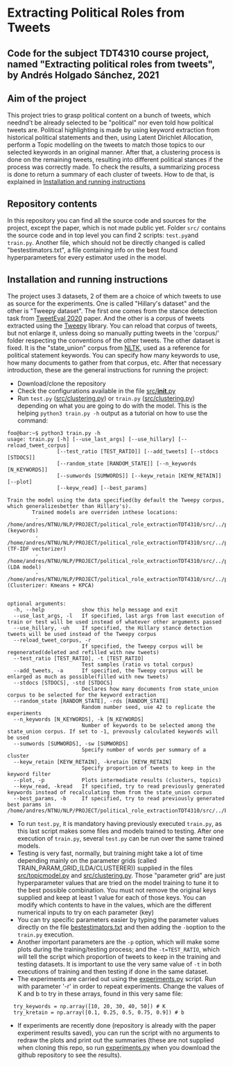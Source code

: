 # Extracting Political Roles from Tweets
Code for the subject TDT4310 course project, named "Extracting political roles from tweets", by Andrés Holgado Sánchez, 2021
--------
## Aim of the project
This project tries to grasp political content on a bunch of tweets, which neednd't be already selected to be "political" nor even told how political tweets are. Political highlighting is made by using keyword extraction from historical political statements and then, using Latent Dirichlet Allocation, perform a Topic modelling on the tweets to match those topics to our selected keywords in an original manner. After that, a clustering process is done on the remaining tweets, resulting into different political stances if the process was correctly made. To check the results, a summarizing process is done to return a summary of each cluster of tweets. How to de that, is explained in [Installation and running instructions](installation-and-running-instructions)
## Repository contents

In this repository you can find all the source code and sources for the project, except the paper, which is not made public yet.
Folder `src/` contains the source code and in top level you can find 2 scripts: `test.py`and `train.py`. Another file, which should not be directly changed is called "bestestimators.txt", a file containing info on the best found hyperparameters for every estimator used in the model.
## Installation and running instructions
The project uses 3 datasets, 2 of them are a choice of which tweets to use as source for the experiments. One is called "Hillary's dataset" and the other is "Tweepy dataset". The first one comes from the stance detection task from [TweetEval 2020](https://github.com/cardiffnlp/tweeteval) paper. And the other is a corpus of tweets extracted using the [Tweepy](https://www.tweepy.org/) library. You can reload that corpus of tweets, but not enlarge it, unless doing so manually putting tweets in the 'corpus/' folder respecting the conventions of the other tweets.
The other dataset is fixed. It is the "state_union" corpus from [NLTK](https://www.nltk.org/), used as a reference for political statement keywords. You can specify how many keywords to use, how many documents to gather from that corpus, etc.
After that necessary introduction, these are the general instructions for running the project:
- Download/clone the repository
- Check the configurations available in the file [src/__init__.py](https://github.com/andresh26-uam/political_role_extractionTDT4310/tree/main/src/__init__.py)
- Run `test.py` ([src/clustering.py](https://github.com/andresh26-uam/political_role_extractionTDT4310/tree/main/train.py)) or `train.py` ([src/clustering.py](https://github.com/andresh26-uam/political_role_extractionTDT4310/tree/main/test.py)) depending on what you are going to do with the model. This is the helping `python3 train.py -h` output as a tutorial on how to use the command:
```console
foo@bar:~$ python3 train.py -h
usage: train.py [-h] [--use_last_args] [--use_hillary] [--reload_tweet_corpus]
                [--test_ratio [TEST_RATIO]] [--add_tweets] [--stdocs [STDOCS]]
                [--random_state [RANDOM_STATE]] [--n_keywords [N_KEYWORDS]]
                [--sumwords [SUMWORDS]] [--keyw_retain [KEYW_RETAIN]] [--plot]
                [--keyw_read] [--best_params]

Train the model using the data specified(by default the Tweepy corpus, which generalizesbetter than Hillary's).
        Trained models are overriden inthese locations:
         - /home/andres/NTNU/NLP/PROJECT/political_role_extractionTDT4310/src/../pkl/keywords.pkl (keywords)
         - /home/andres/NTNU/NLP/PROJECT/political_role_extractionTDT4310/src/../pkl/trained_tfidf.pkl (TF-IDF vectorizer)
         - /home/andres/NTNU/NLP/PROJECT/political_role_extractionTDT4310/src/../pkl/trained_lda.pkl (LDA model)
         - /home/andres/NTNU/NLP/PROJECT/political_role_extractionTDT4310/src/../pkl/trained_clusterer.pkl (Clusterizer: Kmeans + KPCA)
         

optional arguments:
  -h, --help            show this help message and exit
  --use_last_args, -l   If specified, last args from last execution of train or test will be used instead of whatever other arguments passed
  --use_hillary, -uh    If specified, the Hillary stance detection tweets will be used instead of the Tweepy corpus
  --reload_tweet_corpus, -r
                        If specified, the Tweepy corpus will be regenerated(deleted and refilled with new tweets)
  --test_ratio [TEST_RATIO], -t [TEST_RATIO]
                        Test samples (ratio vs total corpus)
  --add_tweets, -a      If specified, the Tweepy corpus will be enlarged as much as possible(filled with new tweets)
  --stdocs [STDOCS], -std [STDOCS]
                        Declares how many documents from state_union corpus to be selected for the keyword extraction
  --random_state [RANDOM_STATE], -rds [RANDOM_STATE]
                        Random number seed, use 42 to replicate the experiments
  --n_keywords [N_KEYWORDS], -k [N_KEYWORDS]
                        Number of keywords to be selected among the state_union corpus. If set to -1, prevously calculated keywords will be used
  --sumwords [SUMWORDS], -sw [SUMWORDS]
                        Specify number of words per summary of a cluster
  --keyw_retain [KEYW_RETAIN], -kretain [KEYW_RETAIN]
                        Specify proportion of tweets to keep in the keyword filter
  --plot, -p            Plots intermediate results (clusters, topics)
  --keyw_read, -kread   If specified, try to read previously generated keywords instead of recalculating them from the state_union corpus
  --best_params, -b     If specified, try to read previously generated best params in /home/andres/NTNU/NLP/PROJECT/political_role_extractionTDT4310/src/../bestestimators.txt
```
- To run `test.py`, it is mandatory having previously executed `train.py`, as this last script makes some files and models trained to testing. After one execution of `train.py`, several `test.py` can be run over the same trained models. 
- Testing is very fast, normally, but training might take a lot of time depending mainly on the parameter grids (called TRAIN_PARAM_GRID_(LDA/CLUSTERER)) supplied in the files [src/topicmodel.py](https://github.com/andresh26-uam/political_role_extractionTDT4310/tree/main/src/topicmodel.py) and [src/clustering.py](https://github.com/andresh26-uam/political_role_extractionTDT4310/tree/main/src/clustering.py). Those "parameter grid" are just hyperparameter values that are tried on the model training to tune it to the best possible combination. You must not remove the original keys supplied and keep at least 1 value for each of those keys. You can modify which contents to have in the values, which are the different numerical inputs to try on each parameter (key)
- You can try specific parameters easier by typing the parameter values directly on the file [bestestimators.txt](https://github.com/andresh26-uam/political_role_extractionTDT4310/tree/main/src/bestestimators.txt) and then adding the `-b`option to the `train.py` execution.
- Another important parameters are the `-p` option, which will make some plots during the training/testing process; and the `-t=TEST_RATIO`, which will tell the script which proportion of tweets to keep in the training and testing datasets. It is important to use the very same value of `-t` in both executions of training and then testing if done in the same dataset.
- The experiments are carried out using the [experiments.py](https://github.com/andresh26-uam/political_role_extractionTDT4310/tree/main/experiments.py) script. Run with parameter '-r' in order to repeat experiments. Change the values of K and b to try in these arrays, found in this very same file:
```
  try_keywords = np.array([10, 20, 30, 40, 50]) # K
  try_kretain = np.array([0.1, 0.25, 0.5, 0.75, 0.9]) # b
```
- If experiments are recently done (repository is already with the paper experiment results saved), you can run the script with no arguments to redraw the plots and print out the summaries (these are not supplied when cloning this repo, so run [experiments.py](https://github.com/andresh26-uam/political_role_extractionTDT4310/tree/main/experiments.py) when you download the github repository to see the results).
